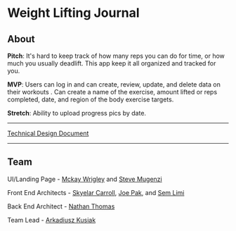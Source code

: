 # Weight Lifting Journal

## About

**Pitch**: It's hard to keep track of how many reps you can do for time, or how much you usually deadlift. This app keep it all organized and tracked for you.

**MVP**: Users can log in and can create, review, update, and delete data on their workouts . Can create a name of the exercise, amount lifted or reps completed, date, and region of the body exercise targets.

**Stretch**: Ability to upload progress pics by date.

---

[Technical Design Document](https://docs.google.com/document/d/1OTiVhSVOhM0HKe4bgaotOs8_IMGuKzsJq5bL6BkSCCM/edit?usp=sharing)

---

## Team

UI/Landing Page - [Mckay Wrigley](https://github.com/mckaywrigley) and [Steve Mugenzi](https://github.com/JuruSteve)

Front End Architects - [Skyelar Carroll](https://github.com/Fractured2K), [Joe Pak](https://github.com/josephpak), and [Sem Limi](https://github.com/Sem8)

Back End Architect - [Nathan Thomas](https://github.com/nwthomas)

Team Lead - [Arkadiusz Kusiak](https://github.com/akusiak23)
